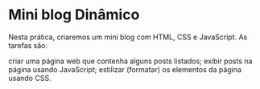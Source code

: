 # Mini blog Dinâmico

Nesta prática, criaremos um mini blog com HTML, CSS e JavaScript. As tarefas são:

criar uma página web que contenha alguns posts listados;
exibir posts na página usando JavaScript; estilizar (formatar) os elementos da página usando CSS.
